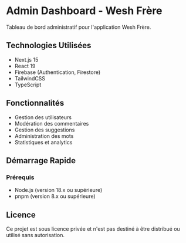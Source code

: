 # Admin Dashboard - Wesh Frère

Tableau de bord administratif pour l'application Wesh Frère.

## Technologies Utilisées

- Next.js 15
- React 19
- Firebase (Authentication, Firestore)
- TailwindCSS
- TypeScript

## Fonctionnalités

- Gestion des utilisateurs
- Modération des commentaires
- Gestion des suggestions
- Administration des mots
- Statistiques et analytics

## Démarrage Rapide

### Prérequis

- Node.js (version 18.x ou supérieure)
- pnpm (version 8.x ou supérieure)



## Licence

Ce projet est sous licence privée et n'est pas destiné à être distribué ou utilisé sans autorisation.
